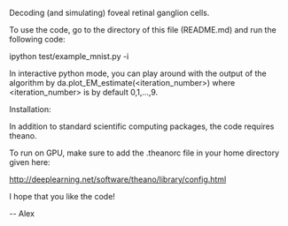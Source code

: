 Decoding (and simulating) foveal retinal ganglion cells.

To use the code, go to the directory of this file (README.md) and run the following code:

ipython test/example_mnist.py -i

In interactive python mode, you can play around with the output of the algorithm by
da.plot_EM_estimate(<iteration_number>)
where <iteration_number> is by default 0,1,...,9.

Installation:

In addition to standard scientific computing packages, the code requires theano.

To run on GPU, make sure to add the .theanorc file in your home directory given here:

http://deeplearning.net/software/theano/library/config.html

I hope that you like the code!

-- Alex
